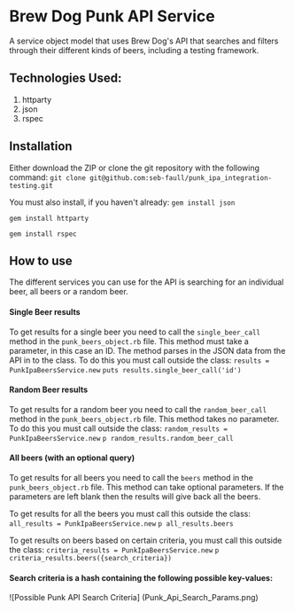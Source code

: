 # Brew Dog Punk API Service

A service object model that uses Brew Dog's API that searches and filters through their different kinds of beers, including a testing framework.

## Technologies Used:
1. httparty
2. json
3. rspec

## Installation
Either download the ZIP or clone the git repository with the following command:
```git clone git@github.com:seb-faull/punk_ipa_integration-testing.git```

You must also install, if you haven't already:
```gem install json```

```gem install httparty```

```gem install rspec```

## How to use

The different services you can use for the API is searching for an individual beer, all beers or a random beer.

#### Single Beer results
To get results for a single beer you need to call the ```single_beer_call``` method in the ```punk_beers_object.rb``` file. This method must take a parameter, in this case an ID. The method parses in the JSON data from the API in to the class. To do this you must call outside the class:
```results = PunkIpaBeersService.new```
```puts results.single_beer_call('id')```

#### Random Beer results
To get results for a random beer you need to call the ```random_beer_call``` method in the ```punk_beers_object.rb``` file. This method takes no parameter. To do this you must call outside the class:
```random_results = PunkIpaBeersService.new```
```p random_results.random_beer_call```

#### All beers (with an optional query)
To get results for all beers you need to call the ```beers``` method in the ```punk_beers_object.rb``` file. This method can take optional parameters. If the parameters are left blank then the results will give back all the beers.

To get results for all the beers you must call this outside the class:
```all_results = PunkIpaBeersService.new```
```p all_results.beers```

To get results on beers based on certain criteria, you must call this outside the class:
```criteria_results = PunkIpaBeersService.new```
```p criteria_results.beers({search_criteria})```

#### Search criteria is a hash containing the following possible key-values:
![Possible Punk API Search Criteria]
(Punk_Api_Search_Params.png)
